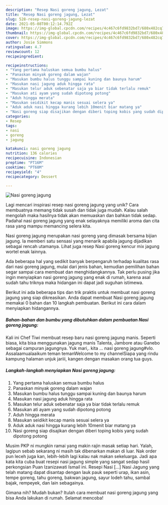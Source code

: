```yaml
---
description: "Resep Nasi goreng jagung, Lezat"
title: "Resep Nasi goreng jagung, Lezat"
slug: 528-resep-nasi-goreng-jagung-lezat
date: 2021-05-08T00:12:14.792Z
image: https://img-global.cpcdn.com/recipes/4c467c6fd9832bd7/680x482cq70/nasi-goreng-jagung-foto-resep-utama.jpg
thumbnail: https://img-global.cpcdn.com/recipes/4c467c6fd9832bd7/680x482cq70/nasi-goreng-jagung-foto-resep-utama.jpg
cover: https://img-global.cpcdn.com/recipes/4c467c6fd9832bd7/680x482cq70/nasi-goreng-jagung-foto-resep-utama.jpg
author: Josie Simmons
ratingvalue: 4.7
reviewcount: 12
recipeingredient:

recipeinstructions:
- "Yang pertama haluskan semua bumbu halus"
- "Panaskan minyak goreng dalam wajan"
- "Masukan bumbu halus tunggu sampai kuning dan baunya harum"
- "Masukan nasi jagung aduk hingga rata"
- "Masukan telur aduk sebenatar saja ya biar tidak terlalu remuk"
- "Masukan ati ayam yang sudah dipotong potong"
- "Aduh hingga merata"
- "Masukan seidikit kecap manis sesuai selera ya"
- "Aduk aduk nasi hingga kurang lebih 10menit biar matang ya"
- "Nasi goreng siap disajikan dengan diberi toping kobis yang sudah dipotong potong"
categories:
- Resep
tags:
- nasi
- goreng
- jagung

katakunci: nasi goreng jagung 
nutrition: 136 calories
recipecuisine: Indonesian
preptime: "PT16M"
cooktime: "PT60M"
recipeyield: "4"
recipecategory: Dessert

---
```



![Nasi goreng jagung](https://img-global.cpcdn.com/recipes/4c467c6fd9832bd7/680x482cq70/nasi-goreng-jagung-foto-resep-utama.jpg)

Lagi mencari inspirasi resep nasi goreng jagung yang unik? Cara membuatnya memang tidak susah dan tidak juga mudah. Kalau salah mengolah maka hasilnya tidak akan memuaskan dan bahkan tidak sedap. Padahal nasi goreng jagung yang enak selayaknya memiliki aroma dan cita rasa yang mampu memancing selera kita.

Nasi goreng jagung merupakan nasi goreng yang dimasak bersama bijian jagung. Ia memberi satu sensasi yang menarik apabila jagung dijadikan sebagai rencah utamanya. Lihat juga resep Nasi goreng kencur mix jagung wortel enak lainnya.

Ada beberapa hal yang sedikit banyak berpengaruh terhadap kualitas rasa dari nasi goreng jagung, mulai dari jenis bahan, kemudian pemilihan bahan segar sampai cara membuat dan menghidangkannya. Tak perlu pusing jika ingin menyiapkan nasi goreng jagung yang enak di rumah, karena asal sudah tahu triknya maka hidangan ini dapat jadi suguhan istimewa.


Berikut ini ada beberapa tips dan trik praktis untuk membuat nasi goreng jagung yang siap dikreasikan. Anda dapat membuat Nasi goreng jagung memakai 0 bahan dan 10 langkah pembuatan. Berikut ini cara dalam menyiapkan hidangannya.

<!--inarticleads1-->

##### Bahan-bahan dan bumbu yang dibutuhkan dalam pembuatan Nasi goreng jagung:



Kali ini Chef Tiwi membuat resep baru nasi goreng jagung manis. Seperti biasa, kita bisa menggunakan jagung manis Talenta, Jambore atau Ganebo sebagai campuran jagungnya. Yuk mari,. kita … nasi goreng jagung#vlo. Assalaamualaaikum teman temanWelcome to my channelSiapa yang rindu kampung halaman unjuk jariii, kangen dengan masakan orang tua guys. 

<!--inarticleads2-->

##### Langkah-langkah menyiapkan Nasi goreng jagung:

1. Yang pertama haluskan semua bumbu halus
1. Panaskan minyak goreng dalam wajan
1. Masukan bumbu halus tunggu sampai kuning dan baunya harum
1. Masukan nasi jagung aduk hingga rata
1. Masukan telur aduk sebenatar saja ya biar tidak terlalu remuk
1. Masukan ati ayam yang sudah dipotong potong
1. Aduh hingga merata
1. Masukan seidikit kecap manis sesuai selera ya
1. Aduk aduk nasi hingga kurang lebih 10menit biar matang ya
1. Nasi goreng siap disajikan dengan diberi toping kobis yang sudah dipotong potong


Musim PKP ni mungkin ramai yang makin rajin masak setiap hari. Yalah, lagipun sebab sekarang ni masih tak dibenarkan makan di luar. Nak order pun leceh juga kan, lebih-lebih lagi kalau nak makan sekeluarga. Jadi apa kata kita cuba buat resepi nasi jagung simple yang sangat sedap hasil perkongsian Puan Izanizawati Ismail‎ ini. Resepi Nasi […] Nasi Jagung yang telah matang dapat disantap dengan lauk pauk seperti urap, ikan asin, tempe goreng, tahu goreng, bakwan jagung, sayur lodeh tahu, sambal bajak, rempeyek, dan lain sebagainya. 

Gimana nih? Mudah bukan? Itulah cara membuat nasi goreng jagung yang bisa Anda lakukan di rumah. Selamat mencoba!
